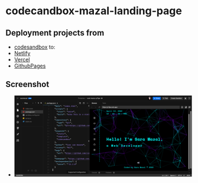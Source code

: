 # codecandbox-mazal-landing-page

## Deployment projects from
* [codesandbox](https://codesandbox.io/s/cool-marco-p7lpw?file=/index.html) to:
* [Netlify](https://csb-p7lpw.netlify.app/)
* [Vercel](https://csb-p7lpw-e9su1uwef-saramazal.vercel.app/)
* [GithubPages](https://saramazal.github.io/csb-p7lpw/)

## Screenshot
* ![codesandbox](https://github.com/saramazal/csb-p7lpw/blob/gh-pages/CodeSandbox.png)



